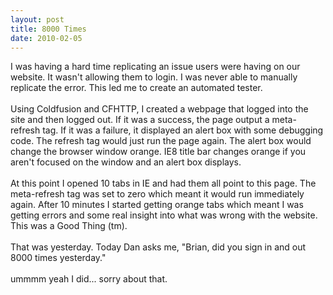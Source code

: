 ```yaml
---
layout: post
title: 8000 Times
date: 2010-02-05
---
```


I was having a hard time replicating an issue users were having on our website.  It wasn't allowing them to login.  I was never able to manually replicate the error.  This led me to create an automated tester.<br /><br />Using Coldfusion and CFHTTP, I created a webpage that logged into the site and then logged out.  If it was a success, the page output a meta-refresh tag.  If it was a failure, it displayed an alert box with some debugging code.  The refresh tag would just run the page again.  The alert box would change the browser window orange.  IE8 title bar changes orange if you aren't focused on the window and an alert box displays.<br /><br />At this point I opened 10 tabs in IE and had them all point to this page.  The meta-refresh tag was set to zero which meant it would run immediately again.  After 10 minutes I started getting orange tabs which meant I was getting errors and some real insight into what was wrong with the website.  This was a Good Thing (tm).<br /><br />That was yesterday.  Today Dan asks me, "Brian, did you sign in and out 8000 times yesterday."<br /><br />ummmm yeah I did... sorry about that.
